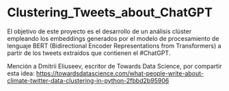 # Clustering_Tweets_about_ChatGPT
El objetivo de este proyecto es el desarrollo de un análisis clúster empleando los embeddings generados por el modelo de procesamiento de lenguaje BERT (Bidirectional Encoder Representations from Transformers) a partir de los tweets extraídos que contienen el #ChatGPT.

Mención a Dmitrii Eliuseev, escritor de Towards Data Science, por compartir esta idea:
https://towardsdatascience.com/what-people-write-about-climate-twitter-data-clustering-in-python-2fbbd2b95906
